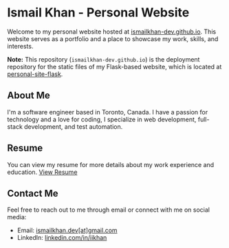 # Ismail Khan - Personal Website

Welcome to my personal website hosted at [ismailkhan-dev.github.io](https://ismailkhan-dev.github.io/). This website serves as a portfolio and a place to showcase my work, skills, and interests.

**Note:** This repository (`ismailkhan-dev.github.io`) is the deployment repository for the static files of my Flask-based website, which is located at [personal-site-flask](https://github.com/ismailkhan-dev/personal-site-flask).

## About Me

I'm a software engineer based in Toronto, Canada. I have a passion for technology and a love for coding, I specialize in web development, full-stack development, and test automation.

## Resume

You can view my resume for more details about my work experience and education. [View Resume](https://ismailkhan-dev.github.io/cv)

## Contact Me

Feel free to reach out to me through email or connect with me on social media:

-   Email: [ismailkhan.dev[at]gmail.com](mailto:ismailkhan.dev@gmail.com)
-   LinkedIn: [linkedin.com/in/iikhan](https://www.linkedin.com/in/iikhan/)
